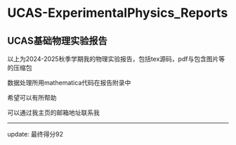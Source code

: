 # UCAS-ExperimentalPhysics_Reports
## UCAS基础物理实验报告

以上为2024-2025秋季学期我的物理实验报告，包括tex源码，pdf与包含图片等的压缩包

数据处理所用mathematica代码在报告附录中

希望可以有所帮助

可以通过我主页的邮箱地址联系我

---

update: 最终得分92

